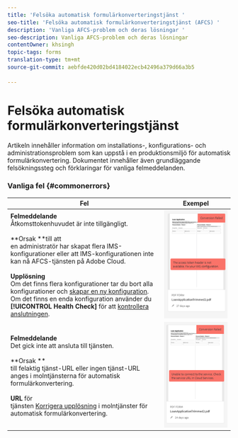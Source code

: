 ```yaml
---
title: 'Felsöka automatisk formulärkonverteringstjänst '
seo-title: 'Felsöka automatisk formulärkonverteringstjänst (AFCS) '
description: 'Vanliga AFCS-problem och deras lösningar '
seo-description: Vanliga AFCS-problem och deras lösningar
contentOwner: khsingh
topic-tags: forms
translation-type: tm+mt
source-git-commit: aebfde420d02bd4184022ecb42496a379d66a3b5

---
```



# Felsöka automatisk formulärkonverteringstjänst


Artikeln innehåller information om installations-, konfigurations- och administrationsproblem som kan uppstå i en produktionsmiljö för automatisk formulärkonvertering. Dokumentet innehåller även grundläggande felsökningssteg och förklaringar för vanliga felmeddelanden.

### Vanliga fel {#commonerrors}

| Fel | Exempel |
|--- |--- |
| **Felmeddelande** <br> Åtkomsttokenhuvudet är inte tillgängligt. <br><br>**Orsak **till att<br>en administratör har skapat flera IMS-konfigurationer eller att IMS-konfigurationen inte kan nå AFCS-tjänsten på Adobe Cloud.<br><br>**Upplösning** <br> Om det finns flera konfigurationer tar du bort alla konfigurationer och [skapar en ny konfiguration](configure-service.md#obtainpubliccertificates). <br> Om det finns en enda konfiguration använder du **[!UICONTROL Health Check]** för att [kontrollera anslutningen](configure-service.md#createintegrationoption). | ![Färgat formulär](assets/invalid-ims-configuration.png) |
| **Felmeddelande** <br> Det gick inte att ansluta till tjänsten.  <br><br>**Orsak **<br>till felaktig tjänst-URL eller ingen tjänst-URL anges i molntjänsterna för automatisk formulärkonvertering.<br><br>**URL** för <br> tjänsten [Korrigera upplösning](configure-service.md#configure-the-cloud-service) i molntjänster för automatisk formulärkonvertering. | ![Färgat formulär](assets/wrong-endpoint-configured.png) |
